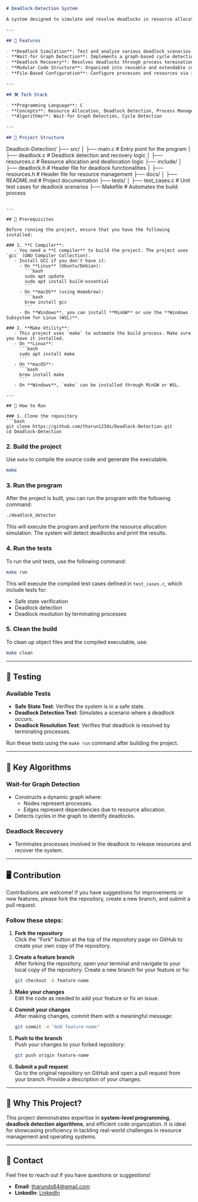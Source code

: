 ```markdown
# Deadlock-Detection System

A system designed to simulate and resolve deadlocks in resource allocation scenarios, using efficient algorithms to identify and recover from deadlocks. This project demonstrates strong skills in **C programming**, **modular design**, and **deadlock management algorithms**.

---

## 🚀 Features

- **Deadlock Simulation**: Test and analyze various deadlock scenarios.
- **Wait-for Graph Detection**: Implements a graph-based cycle detection mechanism.
- **Deadlock Recovery**: Resolves deadlocks through process termination or resource reallocation.
- **Modular Code Structure**: Organized into reusable and extendable components.
- **File-Based Configuration**: Configure processes and resources via input files.

---

## 🛠 Tech Stack

- **Programming Language**: C
- **Concepts**: Resource Allocation, Deadlock Detection, Process Management
- **Algorithms**: Wait-for Graph Detection, Cycle Detection

---

## 📁 Project Structure
```

Deadlock-Detection/
├── src/
│ ├── main.c # Entry point for the program
│ ├── deadlock.c # Deadlock detection and recovery logic
│ ├── resources.c # Resource allocation and deallocation logic
├── include/
│ ├── deadlock.h # Header file for deadlock functionalities
│ ├── resources.h # Header file for resource management
├── docs/
│ ├── README.md # Project documentation
├── tests/
│ ├── test_cases.c # Unit test cases for deadlock scenarios
├── Makefile # Automates the build process

````

---

## 📝 Prerequisites

Before running the project, ensure that you have the following installed:

### 1. **C Compiler**:
   - You need a **C compiler** to build the project. The project uses `gcc` (GNU Compiler Collection).
   - Install GCC if you don't have it:
     - On **Linux** (Ubuntu/Debian):
       ```bash
       sudo apt update
       sudo apt install build-essential
       ```
     - On **macOS** (using Homebrew):
       ```bash
       brew install gcc
       ```
     - On **Windows**, you can install **MinGW** or use the **Windows Subsystem for Linux (WSL)**.

### 2. **Make Utility**:
   - This project uses `make` to automate the build process. Make sure you have it installed.
   - On **Linux**:
     ```bash
     sudo apt install make
     ```
   - On **macOS**:
     ```bash
     brew install make
     ```
   - On **Windows**, `make` can be installed through MinGW or WSL.

---

## 📜 How to Run

### 1. Clone the repository
```bash
git clone https://github.com/tharun123ds/Deadlock-Detection.git
cd Deadlock-Detection
````

### 2. Build the project

Use `make` to compile the source code and generate the executable.

```bash
make
```

### 3. Run the program

After the project is built, you can run the program with the following command:

```bash
./deadlock_detector
```

This will execute the program and perform the resource allocation simulation. The system will detect deadlocks and print the results.

### 4. Run the tests

To run the unit tests, use the following command:

```bash
make run
```

This will execute the compiled test cases defined in `test_cases.c`, which include tests for:

- Safe state verification
- Deadlock detection
- Deadlock resolution by terminating processes

### 5. Clean the build

To clean up object files and the compiled executable, use:

```bash
make clean
```

---

## 🧪 Testing

### Available Tests

- **Safe State Test**: Verifies the system is in a safe state.
- **Deadlock Detection Test**: Simulates a scenario where a deadlock occurs.
- **Deadlock Resolution Test**: Verifies that deadlock is resolved by terminating processes.

Run these tests using the `make run` command after building the project.

---

## 🌟 Key Algorithms

### **Wait-for Graph Detection**

- Constructs a dynamic graph where:
  - Nodes represent processes.
  - Edges represent dependencies due to resource allocation.
- Detects cycles in the graph to identify deadlocks.

### **Deadlock Recovery**

- Terminates processes involved in the deadlock to release resources and recover the system.

---

## 🖥️ Contribution

Contributions are welcome! If you have suggestions for improvements or new features, please fork the repository, create a new branch, and submit a pull request.

### Follow these steps:

1. **Fork the repository**  
   Click the "Fork" button at the top of the repository page on GitHub to create your own copy of the repository.

2. **Create a feature branch**  
   After forking the repository, open your terminal and navigate to your local copy of the repository. Create a new branch for your feature or fix:

   ```bash
   git checkout -b feature-name
   ```

3. **Make your changes**  
   Edit the code as needed to add your feature or fix an issue.

4. **Commit your changes**  
   After making changes, commit them with a meaningful message:

   ```bash
   git commit -m "Add feature-name"
   ```

5. **Push to the branch**  
   Push your changes to your forked repository:

   ```bash
   git push origin feature-name
   ```

6. **Submit a pull request**  
   Go to the original repository on GitHub and open a pull request from your branch. Provide a description of your changes.

---

## 💼 Why This Project?

This project demonstrates expertise in **system-level programming**, **deadlock detection algorithms**, and efficient code organization. It is ideal for showcasing proficiency in tackling real-world challenges in resource management and operating systems.

---

## 📧 Contact

Feel free to reach out if you have questions or suggestions!

- **Email**: tharunds84@gmail.com
- **LinkedIn**: [LinkedIn](https://www.linkedin.com/in/tharun-d-s-a2a3b5253/)
